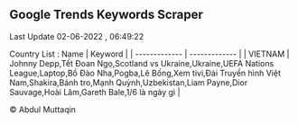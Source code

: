 

## Google Trends Keywords Scraper 
 
Last Update 02-06-2022 , 06:49:22

Country List :
 Name  | Keyword |
| ------------- | ------------- |
| VIETNAM | Johnny Depp,Tết Đoan Ngọ,Scotland vs Ukraine,Ukraine,UEFA Nations League,Laptop,Bồ Đào Nha,Pogba,Lê Bống,Xem tivi,Đài Truyền hình Việt Nam,Shakira,Bánh tro,Mạnh Quỳnh,Uzbekistan,Liam Payne,Dior Sauvage,Hoài Lâm,Gareth Bale,1/6 là ngày gì |



© Abdul Muttaqin 
